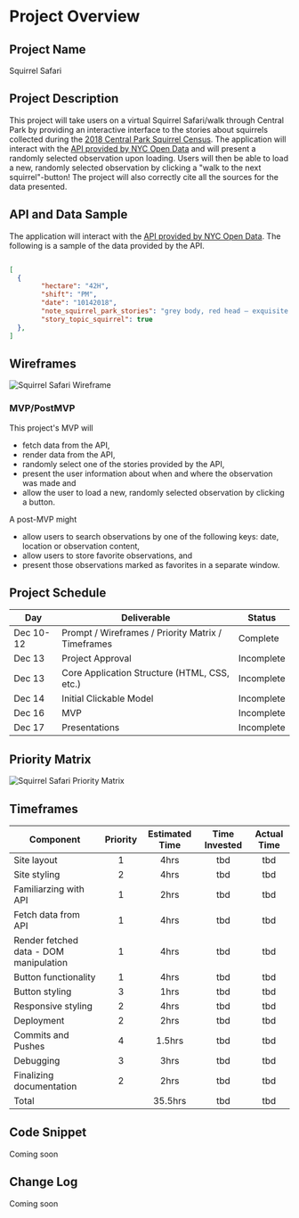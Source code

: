 # Project Overview

## Project Name

Squirrel Safari

## Project Description

This project will take users on a virtual Squirrel Safari/walk through Central Park by providing an interactive interface to the stories about squirrels collected during the [2018 Central Park Squirrel Census](https://www.thesquirrelcensus.com/). The application will interact with the [API provided by NYC Open Data](https://data.cityofnewyork.us/Environment/2018-Central-Park-Squirrel-Census-Stories/gfqj-f768) and will present a randomly selected observation upon loading. Users will then be able to load a new, randomly selected observation by clicking a "walk to the next squirrel"-button! The project will also correctly cite all the sources for the data presented. 

## API and Data Sample

The application will interact with the [API provided by NYC Open Data](https://data.cityofnewyork.us/Environment/2018-Central-Park-Squirrel-Census-Stories/gfqj-f768). The following is a sample of the data provided by the API.

```Json

[
  {
        "hectare": "42H",
        "shift": "PM",
        "date": "10142018",
        "note_squirrel_park_stories": "grey body, red head — exquisite. These two appeared to be engaging in a flirtatious yet combative ritual, ending up out of sight high up in a tree.",
        "story_topic_squirrel": true
  },    
]
```

## Wireframes

![Squirrel Safari Wireframe](https://lh3.googleusercontent.com/pw/AM-JKLWeSgJJeA4Ux0nX3pPhlkjEdvyY4lw8L8OJCqCzIK6rSU5FujrNcuV2TsziEBOnwHsnBGFWz4_ff6_1uNxPIeTHZYaRs5gFcu-vRzB2195XWaAVfiUveTghhLDi0VzJQvcIQ1h93zP1wP7YVmD4cthjLA=w1078-h670-no?authuser=0 "Squirrel Safari Wireframe")

### MVP/PostMVP

This project's MVP will
- fetch data from the API,
- render data from the API,
- randomly select one of the stories provided by the API,
- present the user information about when and where the observation was made and
- allow the user to load a new, randomly selected observation by clicking a button.

A post-MVP might
- allow users to search observations by one of the following keys: date, location or observation content,
- allow users to store favorite observations, and
- present those observations marked as favorites in a separate window.


## Project Schedule

|  Day | Deliverable | Status
|---|---| ---|
|Dec 10-12| Prompt / Wireframes / Priority Matrix / Timeframes | Complete
|Dec 13| Project Approval | Incomplete
|Dec 13| Core Application Structure (HTML, CSS, etc.) | Incomplete
|Dec 14| Initial Clickable Model  | Incomplete
|Dec 16| MVP | Incomplete
|Dec 17| Presentations | Incomplete

## Priority Matrix

![Squirrel Safari Priority Matrix](https://lh3.googleusercontent.com/pw/AM-JKLXh9T35LbLrbto0Vaie2YiTDJwQi4D0e-lpG-cBGt8-UmBMQwCYnZv1wy6k3lmBdfYNyTWPu1PYFi3EcpfBqUITr_M8zZsuJqorY5U1mKVu0uaDu8gjyxOuuU5RcutNdbeaisSgFQZnf1NhTD2AgAABSg=w960-h869-no?authuser=0 "Squirrel Safari Priority Matrix")

## Timeframes

| Component | Priority | Estimated Time | Time Invested | Actual Time |
| --- | :---: |  :---: | :---: | :---: |
| Site layout | 1 | 4hrs| tbd | tbd |
| Site styling | 2 | 4hrs| tbd | tbd |
| Familiarzing with API | 1 | 2hrs| tbd | tbd |
| Fetch data from API | 1 | 4hrs| tbd | tbd |
| Render fetched data - DOM manipulation | 1 | 4hrs| tbd | tbd |
| Button functionality | 1 | 4hrs| tbd | tbd |
| Button styling | 3 | 1hrs| tbd | tbd |
| Responsive styling | 2 | 4hrs| tbd | tbd |
| Deployment | 2 | 2hrs| tbd | tbd |
| Commits and Pushes | 4 | 1.5hrs| tbd | tbd |
| Debugging | 3 | 3hrs| tbd | tbd |
| Finalizing documentation | 2 | 2hrs| tbd | tbd |
| Total |  | 35.5hrs | tbd | tbd |


## Code Snippet

Coming soon

## Change Log

Coming soon
